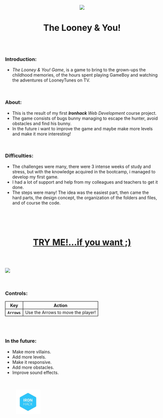 <p align="center" dir="auto">
<a rel="noopener noreferrer" href="https://github.com/AdrianaLeitao/The-Looney-You" target="_blank">
<img src="./docs/assets/images/win2.jpg" width="110" style="max-width: 100%;"> </a> </p>
<h1 align="center" dir="auto"><strong>The Looney & You!</strong></h1>
<br>
<br>
<h3><strong>Introduction:</strong></h3>
<ul>
<li><em>The Looney & You! Game</em>, is a game to bring to the grown-ups the childhood memories, of the hours spent playing GameBoy and watching the adventures of LooneyTunes on TV.</li></ul>
<br>
<h3><strong>About:</strong></h3>
<ul>
<li>This is the result of my first <em><strong>Ironhack</strong> Web Development</em> course project.</li>
<li>The game consists of bugs bunny managing to escape the hunter, avoid obstacles and find his bunny.</li>
<li>In the future i want to improve the game and maybe make more levels and make it more interesting!</li>
</ul>
<br>
<h3><strong>Difficulties:</strong></h3>
<ul>
<li>The challenges were many, there were 3 intense weeks of study and stress, but with the knowledge acquired in the bootcamp, i managed to develop my first game.</li>
<li>I had a lot of support and help from my colleagues and teachers to get it done.</li>
<li>The steps were many! The idea was the easiest part, then came the hard parts, the design concept, the organization of the folders and files, and of course the code.</li>
</ul>
<br>
<br>
<br>
<h1 align="center" dir="auto">
<a rel="noopener noreferrer" href="https://adrianaleitao.github.io/The-Looney-You/" target="_blank"><strong>TRY ME!...if you want ;)</strong></a></h1>
<br>
<br>
<p>
<a rel="noopener noreferrer" href="https://adrianaleitao.github.io/The-Looney-You/" target="_blank">
<img src="./docs/assets/images/capa1.jpg" style="max-width: 100%;"> </a></p>
<br>
<h3><strong>Controls:</strong></h3>
<table>
<thead>
<tr style="border: 1px solid black;">
<th style="border: 1px solid black;">Key</th>
<th style="border: 1px solid black;">Action</th>
</tr>
</thead>
<tbody style="border: 1px solid black;">
<tr style="border: 1px solid black;">
<td style="border: 1px solid black;"><strong><code>Arrows</code></strong></td>
<td style="border: 1px solid black;">Use the Arrows to move the player!</td>
</tr>
</tbody>
</table>
<br>
<br>
<h3><strong>In the future:</strong></h3>
<ul>
<li>Make more villains.</li>
<li>Add more levels.</li>
<li>Make it responsive.</li>
<li>Add more obstacles.</li>
<li>Improve sound effects.</li>
</ul>
<br>
<br>
<a rel="noopener noreferrer" href="https://www.ironhack.com/" target="_blank"><img src="./docs/assets/images/large.jpg" width="80px" style="max-width: 100%; padding-left: 35px;"></a>